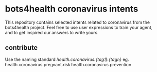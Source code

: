 # bots4health coronavirus intents
This repository contains selected intents related to coronavirus from the bots4health project.
Feel free to use user expressions to train your agent, and to get inspired our answers to write yours.

## contribute
Use the naming standard *health.coronavirus.{tag1}.{tagn}*
eg.
health.coronavirus.pregnant.risk
health.coronavirus.prevention
